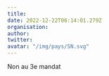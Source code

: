 ```yaml
---
title: 
date: 2022-12-22T06:14:01.279Z
organisation: 
author: 
twitter: 
avatar: "/img/pays/SN.svg"
---
```


Non au 3e mandat 